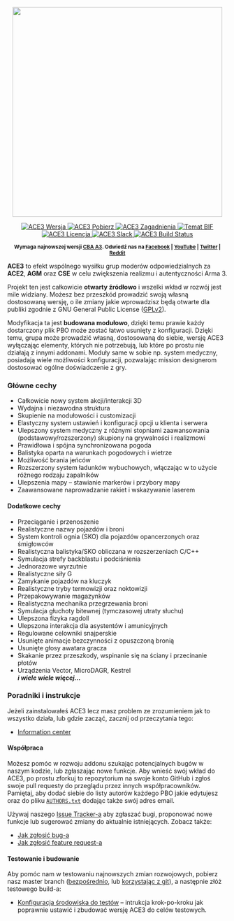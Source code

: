 <p align="center">
    <img src="https://github.com/acemod/ACE3/blob/master/extras/assets/logo/black/ACE3-Logo.jpg" width="480">
</p>
<p align="center">
    <a href="https://github.com/acemod/ACE3/releases">
        <img src="https://img.shields.io/badge/Wersja-3.3.2-blue.svg" alt="ACE3 Wersja">
    </a>
    <a href="https://github.com/acemod/ACE3/releases/download/v3.2.1/ace3_3.2.1.zip">
        <img src="http://img.shields.io/badge/Pobierz-65.7_MB-green.svg" alt="ACE3 Pobierz">
    </a>
    <a href="https://github.com/acemod/ACE3/issues">
        <img src="http://img.shields.io/github/issues-raw/acemod/ACE3.svg?label=Zagadnienia" alt="ACE3 Zagadnienia">
    </a>
    <a href="https://forums.bistudio.com/topic/181341-ace3-a-collaborative-merger-between-agm-cse-and-ace/?p=2859670">
        <img src="https://img.shields.io/badge/Temat-BIF-lightgrey.svg" alt="Temat BIF">
    </a>
    <a href="https://github.com/acemod/ACE3/blob/master/LICENSE">
        <img src="http://img.shields.io/badge/Licencja-GPLv2-red.svg" alt="ACE3 Licencja">
    </a>
    <a href="http://slackin.ace3mod.com/">
        <img src="http://slackin.ace3mod.com/badge.svg" alt="ACE3 Slack">
    </a>
    <a href="https://travis-ci.org/acemod/ACE3">
        <img src="https://travis-ci.org/acemod/ACE3.svg?branch=master" alt="ACE3 Build Status">
    </a>
</p>
<p align="center"><sup><strong>Wymaga najnowszej wersji <a href="https://github.com/CBATeam/CBA_A3/releases">CBA A3</a>. Odwiedź nas na <a href="https://www.facebook.com/ACE3Mod">Facebook</a> | <a href="https://www.youtube.com/c/ACE3Mod">YouTube</a> | <a href="https://twitter.com/ACE3Mod">Twitter</a> | <a href="http://www.reddit.com/r/arma/search?q=ACE&restrict_sr=on&sort=new&t=all">Reddit</a></strong></sup></p>

**ACE3** to efekt wspólnego wysiłku grup moderów odpowiedzialnych za **ACE2**, **AGM** oraz **CSE** w celu zwiększenia realizmu i autentyczności Arma 3.

Projekt ten jest całkowicie **otwarty źródłowo** i wszelki wkład w rozwój jest mile widziany. Możesz bez przeszkód prowadzić swoją własną dostosowaną wersję, o ile zmiany jakie wprowadzisz będą otwarte dla publiki zgodnie z GNU General Public License ([GPLv2](https://github.com/acemod/ACE3/blob/master/LICENSE)).

Modyfikacja ta jest **budowana modułowo**, dzięki temu prawie każdy dostarczony plik PBO może zostać łatwo usunięty z konfiguracji. Dzięki temu, grupa może prowadzić własną, dostosowaną do siebie, wersję ACE3 wyłączając elementy, których nie potrzebują, lub które po prostu nie działają z innymi addonami. Moduły same w sobie np. system medyczny, posiadają wiele możliwości konfiguracji, pozwalając mission designerom dostosować ogólne doświadczenie z gry.

### Główne cechy
- Całkowicie nowy system akcji/interakcji 3D
- Wydajna i niezawodna struktura
- Skupienie na modułowości i customizacji
- Elastyczny system ustawień i konfiguracji opcji u klienta i serwera
- Ulepszony system medyczny z różnymi stopniami zaawansowania (podstawowy/rozszerzony) skupiony na grywalności i realizmowi
- Prawidłowa i spójna synchronizowana pogoda
- Balistyka oparta na warunkach pogodowych i wietrze
- Możliwość brania jeńców
- Rozszerzony system ładunków wybuchowych, włączając w to użycie różnego rodzaju zapalników
- Ulepszenia mapy – stawianie markerów i przybory mapy
- Zaawansowane naprowadzanie rakiet i wskazywanie laserem

#### Dodatkowe cechy
- Przeciąganie i przenoszenie
- Realistyczne nazwy pojazdów i broni
- System kontroli ognia (SKO) dla pojazdów opancerzonych oraz śmigłowców
- Realistyczna balistyka/SKO obliczana w rozszerzeniach C/C++
- Symulacja strefy backblastu i podciśnienia
- Jednorazowe wyrzutnie
- Realistyczne siły G
- Zamykanie pojazdów na kluczyk
- Realistyczne tryby termowizji oraz noktowizji
- Przepakowywanie magazynków
- Realistyczna mechanika przegrzewania broni
- Symulacja głuchoty bitewnej (tymczasowej utraty słuchu)
- Ulepszona fizyka ragdoll
- Ulepszona interakcja dla asystentów i amunicyjnych
- Regulowane celowniki snajperskie
- Usunięte animacje bezczynności z opuszczoną bronią
- Usunięte głosy awatara gracza
- Skakanie przez przeszkody, wspinanie się na ściany i przecinanie płotów
- Urządzenia Vector, MicroDAGR, Kestrel<br>
***i wiele wiele więcej...***

### Poradniki i instrukcje
Jeżeli zainstalowałeś ACE3 lecz masz problem ze zrozumieniem jak to wszystko działa, lub gdzie zacząć, zacznij od przeczytania tego:
- [Information center](http://ace3mod.com/wiki/user/information-center.html)

#### Współpraca
Możesz pomóc w rozwoju addonu szukając potencjalnych bugów w naszym kodzie, lub zgłaszając nowe funkcje. Aby wnieść swój wkład do ACE3, po prostu zforkuj to repozytorium na swoje konto GitHub i zgłoś swoje pull requesty do przeglądu przez innych współpracowników. Pamiętaj, aby dodać siebie do listy autorów każdego PBO jakie edytujesz oraz do pliku [`AUTHORS.txt`](https://github.com/acemod/ACE3/blob/master/AUTHORS.txt) dodając także swój adres email.

Używaj naszego [Issue Tracker-a](https://github.com/acemod/ACE3/issues) aby zgłaszać bugi, proponować nowe funkcje lub sugerować zmiany do aktualnie istniejących. Zobacz także:
- [Jak zgłosić bug-a](http://ace3mod.com/wiki/user/how-to-report-an-issue.html)
- [Jak zgłosić feature request-a](http://ace3mod.com/wiki/user/how-to-make-a-feature-request.html)

#### Testowanie i budowanie
Aby pomóc nam w testowaniu najnowszych zmian rozwojowych, pobierz nasz master branch ([bezpośrednio](https://github.com/acemod/ACE3/archive/master.zip), lub [korzystając z git](https://help.github.com/articles/fetching-a-remote/)), a następnie złóż testowego build-a:
- [Konfiguracja środowiska do testów](http://ace3mod.com/wiki/development/setting-up-the-development-environment.html) – intrukcja krok-po-kroku jak poprawnie ustawić i zbudować wersję ACE3 do celów testowych.
